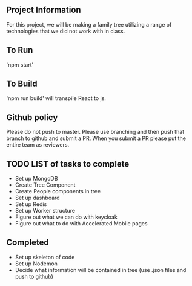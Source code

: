 ## Project Information
For this project, we will be making a family tree utilizing a range of technologies that we did not work with in class.

## To Run
'npm start'

## To Build
'npm run build' will transpile React to js. 

## Github policy
Please do not push to master. Please use branching and then push that branch to github and submit a PR. When you submit a PR please put the entire team as reviewers.

## TODO LIST of tasks to complete
- Set up MongoDB
- Create Tree Component
- Create People components in tree
- Set up dashboard
- Set up Redis
- Set up Worker structure
- Figure out what we can do with keycloak
- Figure out what to do with Accelerated Mobile pages


## Completed
- Set up skeleton of code
- Set up Nodemon
- Decide what information will be contained in tree (use .json files and push to github)